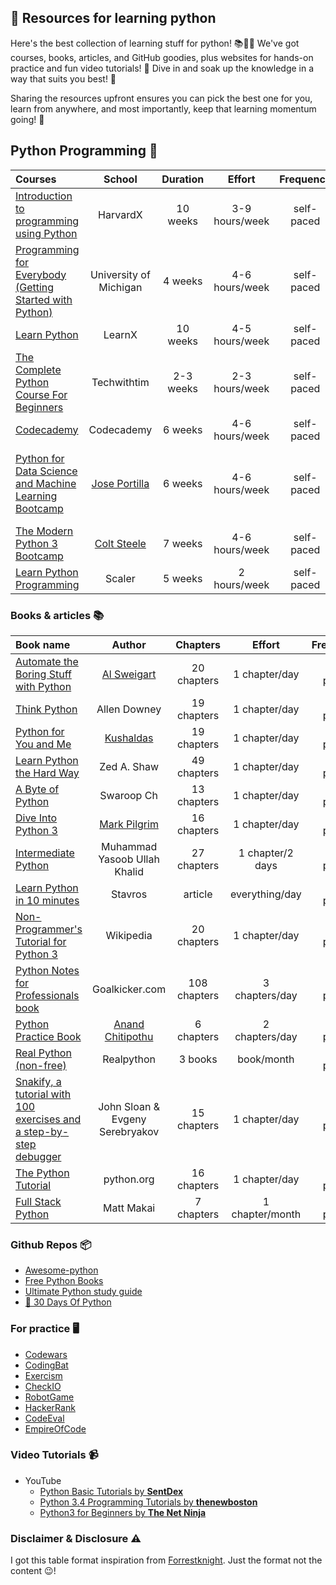 ## 📙 Resources for learning python 

Here's the best collection of learning stuff for python! 📚👩‍💻 We've got courses, books, articles, and GitHub goodies, plus websites for hands-on practice and fun video tutorials! 🚀 Dive in and soak up the knowledge in a way that suits you best! 🌟

Sharing the resources upfront ensures you can pick the best one for you, learn from anywhere, and most importantly, keep that learning momentum going! 🚀

## Python Programming 🐍

Courses | School | Duration | Effort | Frequency | Prerequisites | Cost 
:-- | :--: | :--: | :--: | :--: | :--: | :--:
[Introduction to programming using Python](https://www.edx.org/learn/python/harvard-university-cs50-s-introduction-to-programming-with-python) | HarvardX | 10 weeks | 3-9 hours/week | self-paced | none | free
[Programming for Everybody (Getting Started with Python)](https://www.coursera.org/learn/python)| University of Michigan | 4 weeks | 4-6 hours/week | self-paced | none | free
[Learn Python](http://www.learnpython.org/) | LearnX | 10 weeks | 4-5 hours/week | self-paced | none | free
[The Complete Python Course For Beginners](https://www.youtube.com/watch?v=sxTmJE4k0ho) | Techwithtim | 2-3 weeks | 2-3 hours/week | self-paced | none | free
[Codecademy](http://www.codecademy.com/tracks/python) | Codecademy | 6 weeks | 4-6 hours/week |self-paced | none | free
[Python for Data Science and Machine Learning Bootcamp](https://www.udemy.com/course/python-for-data-science-and-machine-learning-bootcamp/) | [Jose Portilla](https://www.udemy.com/user/joseportilla/) | 6 weeks | 4-6 hours/week | self-paced | [Programming for Everybody (Getting Started with Python)](https://www.coursera.org/learn/python) | buy 
[The Modern Python 3 Bootcamp](https://www.udemy.com/course/the-modern-python3-bootcamp/) | [Colt Steele](https://www.udemy.com/course/the-modern-python3-bootcamp/?couponCode=24T4FS22124#instructor-1) | 7 weeks | 4-6 hours/week | self-paced | none | buy
[Learn Python Programming](https://www.scaler.com/topics/python/) | Scaler | 5 weeks | 2 hours/week | self-paced | none | free 

### Books & articles 📚

Book name | Author | Chapters | Effort | Frequency | Prerequisites | pdf 
:-- | :--: | :--: | :--: | :--: | :--: | :--:
[Automate the Boring Stuff with Python](https://automatetheboringstuff.com/) | [Al Sweigart](https://twitter.com/AlSweigart) | 20 chapters | 1 chapter/day | self-paced | none | [book](https://automatetheboringstuff.com/#toc)
[Think Python](http://www.greenteapress.com/thinkpython/) | Allen Downey | 19 chapters | 1 chapter/day | self-paced | none | [book](https://greenteapress.com/thinkpython/thinkpython.pdf)
[Python for You and Me](http://pymbook.readthedocs.org/en/py3/) | [Kushaldas](https://github.com/kushaldas/pym) | 19 chapters | 1 chapter/day | self-paced | none | [book](https://pymbook.readthedocs.io/en/py3/)
[Learn Python the Hard Way](http://learnpythonthehardway.org/book/) | Zed A. Shaw | 49 chapters | 1 chapter/day | self-paced | none | [buy](https://learncodethehardway.com/client/#/product/learn-python-the-hard-way-5e-2023/) 
[A Byte of Python](https://python.swaroopch.com/) | Swaroop Ch | 13 chapters | 1 chapter/day | self-paced | none | [book](https://python.swaroopch.com/first_steps.html)
[Dive Into Python 3](https://diveintopython3.problemsolving.io/) | [Mark Pilgrim](https://github.com/diveintomark/diveintopython3) | 16 chapters | 1 chapter/day | self-paced | none | [book](https://diveintopython3.problemsolving.io/table-of-contents.html)
[Intermediate Python](http://book.pythontips.com/en/latest/) | Muhammad Yasoob Ullah Khalid | 27 chapters | 1 chapter/2 days | self-paced | none | [book](https://book.pythontips.com/en/latest/)
[Learn Python in 10 minutes](http://www.stavros.io/tutorials/python/) | Stavros | article | everything/day | self-paced | none | [article](https://www.stavros.io/tutorials/python/)
[Non-Programmer's Tutorial for Python 3](http://en.wikibooks.org/wiki/Non-Programmer%27s_Tutorial_for_Python_3) | Wikipedia | 20 chapters | 1 chapter/day | self-paced | none | [book](https://en.wikibooks.org/wiki/Non-Programmer%27s_Tutorial_for_Python_3)
[Python Notes for Professionals book](http://books.goalkicker.com/PythonBook/) | Goalkicker.com | 108 chapters | 3 chapters/day | self-paced | none | [book](https://books.goalkicker.com/PythonBook/)
[Python Practice Book](http://anandology.com/python-practice-book/index.html) |  [Anand Chitipothu](https://anandology.com/) | 6 chapters | 2 chapters/day | self-paced | none | [book](https://anandology.com/python-practice-book/) 
[Real Python (non-free)](https://realpython.com)| Realpython | 3 books | book/month| self-paced | none | [buy](https://realpython.com/start-here/)
[Snakify, a tutorial with 100 exercises and a step-by-step debugger](https://snakify.org) | John Sloan & Evgeny Serebryakov | 15 chapters | 1 chapter/day | self-paced | none | [article](https://snakify.org/en/)
[The Python Tutorial](https://docs.python.org/3/tutorial/index.html) | python.org | 16 chapters | 1 chapter/day | self-paced | none | [book](https://docs.python.org/3/tutorial/index.html) 
[Full Stack Python](http://www.fullstackpython.com/) | Matt Makai | 7 chapters | 1 chapter/month | self-paced | none | [article](https://www.fullstackpython.com/)

### Github Repos 📦

- [Awesome-python](https://github.com/CodementorIO/Python-Learning-Resources/)
- [Free Python Books](https://github.com/pamoroso/free-python-books)
- [Ultimate Python study guide](https://github.com/huangsam/ultimate-python)
- [🐍 30 Days Of Python](https://github.com/Asabeneh/30-Days-Of-Python)

### For practice 🖥

- [Codewars](http://www.codewars.com/)
- [CodingBat](http://codingbat.com/python)
- [Exercism](http://exercism.io/)
- [CheckIO](http://www.checkio.org/)
- [RobotGame](https://robotgame.net/home)
- [HackerRank](https://www.hackerrank.com/domains)
- [CodeEval](https://www.codeeval.com/dashboard/)
- [EmpireOfCode](https://empireofcode.com/game/)

### Video Tutorials 📹

- YouTube
  - [Python Basic Tutorials by **SentDex**](https://www.youtube.com/playlist?list=PLQVvvaa0QuDdFqJtqsyeEewqVm_7VRrlD)
  - [Python 3.4 Programming Tutorials by **thenewboston**](https://www.youtube.com/playlist?list=PL6gx4Cwl9DGAcbMi1sH6oAMk4JHw91mC_)
  - [Python3 for Beginners by **The Net Ninja**](https://www.youtube.com/playlist?list=PL4cUxeGkcC9idu6GZ8EU_5B6WpKTdYZbK)
 
### Disclaimer & Disclosure ⚠

  I got this table format inspiration from [Forrestknight](https://github.com/ForrestKnight/open-source-cs). Just the format not the content 😉!
